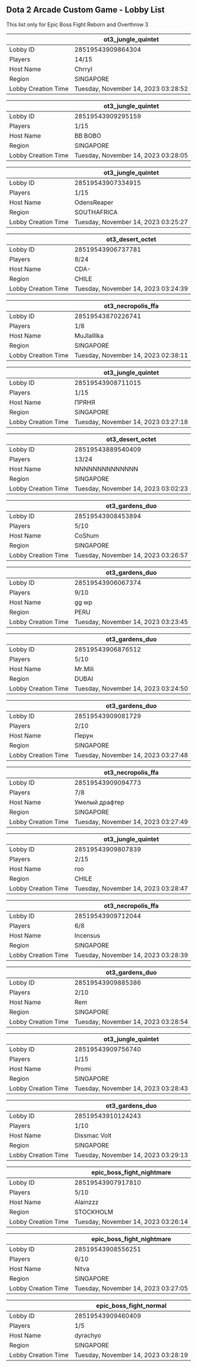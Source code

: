 ## Dota 2 Arcade Custom Game - Lobby List

This list only for Epic Boss Fight Reborn and Overthrow 3

|  | ot3_jungle_quintet |
| ------ | ------ |
| Lobby ID | 28519543909864304 |
| Players | 14/15 |
| Host Name | ChrryI |
| Region | SINGAPORE |
| Lobby Creation Time | Tuesday, November 14, 2023 03:28:52 |


|  | ot3_jungle_quintet |
| ------ | ------ |
| Lobby ID | 28519543909295159 |
| Players | 1/15 |
| Host Name | BB BOBO |
| Region | SINGAPORE |
| Lobby Creation Time | Tuesday, November 14, 2023 03:28:05 |


|  | ot3_jungle_quintet |
| ------ | ------ |
| Lobby ID | 28519543907334915 |
| Players | 1/15 |
| Host Name | OdensReaper |
| Region | SOUTHAFRICA |
| Lobby Creation Time | Tuesday, November 14, 2023 03:25:27 |


|  | ot3_desert_octet |
| ------ | ------ |
| Lobby ID | 28519543906737781 |
| Players | 8/24 |
| Host Name | CDA- |
| Region | CHILE |
| Lobby Creation Time | Tuesday, November 14, 2023 03:24:39 |


|  | ot3_necropolis_ffa |
| ------ | ------ |
| Lobby ID | 28519543870226741 |
| Players | 1/8 |
| Host Name | MuJIaIIIka |
| Region | SINGAPORE |
| Lobby Creation Time | Tuesday, November 14, 2023 02:38:11 |


|  | ot3_jungle_quintet |
| ------ | ------ |
| Lobby ID | 28519543908711015 |
| Players | 1/15 |
| Host Name | ПРЯНЯ |
| Region | SINGAPORE |
| Lobby Creation Time | Tuesday, November 14, 2023 03:27:18 |


|  | ot3_desert_octet |
| ------ | ------ |
| Lobby ID | 28519543889540409 |
| Players | 13/24 |
| Host Name | NNNNNNNNNNNNNN |
| Region | SINGAPORE |
| Lobby Creation Time | Tuesday, November 14, 2023 03:02:23 |


|  | ot3_gardens_duo |
| ------ | ------ |
| Lobby ID | 28519543908453894 |
| Players | 5/10 |
| Host Name | CoShum |
| Region | SINGAPORE |
| Lobby Creation Time | Tuesday, November 14, 2023 03:26:57 |


|  | ot3_gardens_duo |
| ------ | ------ |
| Lobby ID | 28519543906067374 |
| Players | 9/10 |
| Host Name | gg wp |
| Region | PERU |
| Lobby Creation Time | Tuesday, November 14, 2023 03:23:45 |


|  | ot3_gardens_duo |
| ------ | ------ |
| Lobby ID | 28519543906876512 |
| Players | 5/10 |
| Host Name | Mr.Mili |
| Region | DUBAI |
| Lobby Creation Time | Tuesday, November 14, 2023 03:24:50 |


|  | ot3_gardens_duo |
| ------ | ------ |
| Lobby ID | 28519543909081729 |
| Players | 2/10 |
| Host Name | Перун |
| Region | SINGAPORE |
| Lobby Creation Time | Tuesday, November 14, 2023 03:27:48 |


|  | ot3_necropolis_ffa |
| ------ | ------ |
| Lobby ID | 28519543909094773 |
| Players | 7/8 |
| Host Name | Умелый драфтер |
| Region | SINGAPORE |
| Lobby Creation Time | Tuesday, November 14, 2023 03:27:49 |


|  | ot3_jungle_quintet |
| ------ | ------ |
| Lobby ID | 28519543909807839 |
| Players | 2/15 |
| Host Name | roo |
| Region | CHILE |
| Lobby Creation Time | Tuesday, November 14, 2023 03:28:47 |


|  | ot3_necropolis_ffa |
| ------ | ------ |
| Lobby ID | 28519543909712044 |
| Players | 6/8 |
| Host Name | Incensus |
| Region | SINGAPORE |
| Lobby Creation Time | Tuesday, November 14, 2023 03:28:39 |


|  | ot3_gardens_duo |
| ------ | ------ |
| Lobby ID | 28519543909885386 |
| Players | 2/10 |
| Host Name | Rem |
| Region | SINGAPORE |
| Lobby Creation Time | Tuesday, November 14, 2023 03:28:54 |


|  | ot3_jungle_quintet |
| ------ | ------ |
| Lobby ID | 28519543909756740 |
| Players | 1/15 |
| Host Name | Promi |
| Region | SINGAPORE |
| Lobby Creation Time | Tuesday, November 14, 2023 03:28:43 |


|  | ot3_gardens_duo |
| ------ | ------ |
| Lobby ID | 28519543910124243 |
| Players | 1/10 |
| Host Name | Dissmac Volt |
| Region | SINGAPORE |
| Lobby Creation Time | Tuesday, November 14, 2023 03:29:13 |


|  | epic_boss_fight_nightmare |
| ------ | ------ |
| Lobby ID | 28519543907917810 |
| Players | 5/10 |
| Host Name | Alainzzz |
| Region | STOCKHOLM |
| Lobby Creation Time | Tuesday, November 14, 2023 03:26:14 |


|  | epic_boss_fight_nightmare |
| ------ | ------ |
| Lobby ID | 28519543908556251 |
| Players | 6/10 |
| Host Name | Nitva |
| Region | SINGAPORE |
| Lobby Creation Time | Tuesday, November 14, 2023 03:27:05 |


|  | epic_boss_fight_normal |
| ------ | ------ |
| Lobby ID | 28519543909460409 |
| Players | 1/5 |
| Host Name | dyrachyo |
| Region | SINGAPORE |
| Lobby Creation Time | Tuesday, November 14, 2023 03:28:19 |


